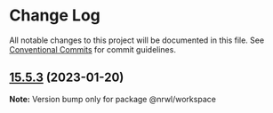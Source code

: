 # Change Log

All notable changes to this project will be documented in this file.
See [Conventional Commits](https://conventionalcommits.org) for commit guidelines.

## [15.5.3](https://github.com/nrwl/nx/compare/15.5.2...15.5.3) (2023-01-20)

**Note:** Version bump only for package @nrwl/workspace
